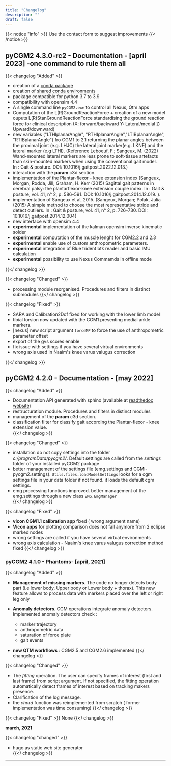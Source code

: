 ```yaml
---
title: "Changelog"
description: ""
draft: false
---
```


{{< notice "info" >}}
  Use the contact form to suggest improvements
{{< /notice >}}


## pyCGM2 4.3.0-rc2 - Documentation - [april 2023] -one command to rule them all 

{{< changelog "Added" >}}

* creation of a [conda package](https://anaconda.org/pyCGM2/pycgm2)
* creation of [shared conda environments](https://anaconda.org/pyCGM2/environments) 
* package compatible for python 3.7 to 3.9 
* compatibility with opensim 4.4
* A single command line  `pyCGM2.exe` to control all Nexus, Qtm apps
* Computation of the L(R)GroundReactionForce +  creation of a new model ouputs L(R)StanGroundReactionForce standardising the ground reaction force for clinical description
(X: forward/backward Y: Lateral/medial Z: Upward/downward)
* new variables ("LTHIplanarAngle", "RTHIplanarAngle","LTIBplanarAngle", "RTIBplanarAngle") fro CGM1 to 2.1 returning the planar angles between the proximal joint (e.g. LHJC)
the lateral joint marker(e.g. LKNE) and the lateral marker (e.g LTHI). (Reference Leboeuf, F.; Sangeux, M. (2022) Wand-mounted lateral markers are less prone to soft-tissue artefacts than skin-mounted markers when using the conventional gait model. In : Gait & posture. DOI: 10.1016/j.gaitpost.2022.12.013.)
* interaction with the **param** c3d section.
* implementation of the Plantar-flexor - knee extension index (Sangeux, Morgan; Rodda, Jill; Graham, H. Kerr (2015) Sagittal gait patterns in cerebral palsy: the plantarflexor-knee extension couple index. In : Gait & posture, vol. 41, n° 2, p. 586–591. DOI: 10.1016/j.gaitpost.2014.12.019. ). 
* implementation of Sangeux et al, 2015. (Sangeux, Morgan; Polak, Julia (2015) A simple method to choose the most representative stride and detect outliers. In : Gait & posture, vol. 41, n° 2, p. 726–730. DOI: 10.1016/j.gaitpost.2014.12.004)
* new interface with opensim 4.4
* **experimental** implementation of the kalman opensim inverse kinematic solder
* **experimental** computation of the muscle lenght for CGM2.2 and 2.3
* **experimental** enable use of custom anthropometric parameters.
* **experimental** integration of Blue trident btk reader and basic IMU calculation
* **experimental** possibility to use Nexus Commamds in offline mode

{{</ changelog >}}

{{< changelog "Changed" >}}
* processing module reorganised. Procedures and filters in distinct submodules
 {{</ changelog >}}

{{< changelog "Fixed" >}}
* SARA and Calibration2Dof fixed for working with the lower limb model
* tibial torsion now updated with the CGM1 presenting  medial ankle markers.
* [nexus] new script argument `forceMP` to force the use of anthropometric parameter offset 
* export of the gvs scores enable
* fix issue with  settings if you have several virtual environments
* wrong axis used in Naaim's knee varus valugus correction  

 {{</ changelog >}}


 

## pyCGM2 4.2.0 - Documentation - [may 2022]

{{< changelog "Added" >}}

* Documentation API generated with sphinx (available at [readthedoc website](https://pycgm2.readthedocs.io/en/version4.2.0/))
* restructuration module. Procedures and filters  in distinct modules
* management of the **param** c3d section.
* classification filter for classify gait according the Plantar-flexor - knee extension value.     
{{</ changelog >}}

{{< changelog "Changed" >}}

  * installation  do not copy  settings into the folder *c:/programData/pycgm2/*. Default settings are called from the *settings* folder of your installed pyCGM2 package     
  * better management of the settings file (emg.settings and CGMi-pycgm2.settings).  `Utils.files.loadModelSettings` looks for a cgm settings file in your data folder if not found. it loads the default cgm settings.  
  *  emg processing functions improved. better management of the emg.settings through a  new class `EMG.EmgManager`  
 {{</ changelog >}}

{{< changelog "Fixed" >}}

* **vicon CGM1.1 calibration  app** fixed ( wrong argument name)
* **Vicon apps** for plotting comparison does not fail anymore from 2 eclipse marked nodes
* wrong settings  are called if you have several virtual environments
* wrong axis calculation - Naaim's knee varus valugus correction method fixed
 {{</ changelog >}}



###  pyCGM2 4.1.0 - Phantoms- [april, 2021]



{{< changelog "Added" >}}
 * **Management of  missing markers**. The code no longer detects body part (i.e lower body, Upper body or Lower body + thorax). This new feature allows to process data with markers placed over the left or right leg only

* **Anomaly detectors**.  CGM operations integrate anomaly detectors.  Implemented anomaly detectors check :
     * marker trajectory
     * anthropometric data
     * saturation of force plate
     * gait events

* **new QTM workflows** : CGM2.5 and CGM2.6 implemented
{{</ changelog >}}


{{< changelog "Changed" >}}
  * The *fitting* operation.  The user can specify frames of interest (first and last frame) from script argument. If not specified, the fitting operation automatically detect frames of interest based on tracking makers presence.     
  * Clarification of the log message.
  * the *chord* function was reimplemented from scratch ( former implementation was time consuming)
{{</ changelog >}}

{{< changelog "Fixed" >}}
None
{{</ changelog >}}




**march, 2021**

{{< changelog "changed" >}}
* hugo as static web site generator  
{{</ changelog >}}

<hr>






<!-- ### Changelog label

{{< changelog "Added" >}}
{{</ changelog >}}

{{< changelog "Changed" >}}
{{</ changelog >}}

{{< changelog "Depricated" >}}
{{</ changelog >}}

{{< changelog "Removed" >}}
{{</ changelog >}}

{{< changelog "Fixed" >}}
{{</ changelog >}}

{{< changelog "Security" >}}
{{</ changelog >}}

{{< changelog "Unreleased" >}}
{{</ changelog >}} -->
